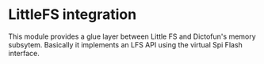 # LittleFS integration

This module provides a glue layer between Little FS and Dictofun's memory subsytem.
Basically it implements an LFS API using the virtual Spi Flash interface.
